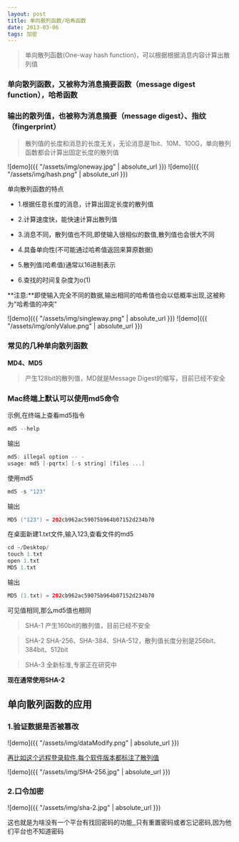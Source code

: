 ```yaml
---
layout: post
title: 单向散列函数/哈希函数
date: 2013-03-06
tags: 加密
---
```


>单向散列函数(One-way hash function)，可以根据根据消息内容计算出散列值

### 单向散列函数，又被称为消息摘要函数（message digest function），哈希函数
### 输出的散列值，也被称为消息摘要（message digest）、指纹（fingerprint）


>散列值的长度和消息的长度无关，无论消息是1bit、10M、100G，单向散列函数都会计算出固定长度的散列值

![demo]({{ "/assets/img/oneway.jpg" | absolute_url }})
![demo]({{ "/assets/img/hash.png" | absolute_url }})


单向散列函数的特点

- 1.根据任意长度的消息，计算出固定长度的散列值

- 2.计算速度快，能快速计算出散列值

- 3.消息不同，散列值也不同,即使输入很相似的数值,散列值也会很大不同

- 4.具备单向性(不可能通过哈希值返回来算原数据)

- 5.散列值(哈希值)通常以16进制表示

- 6.查找的时间复杂度为o(1)

**注意:**即使输入完全不同的数据,输出相同的哈希值也会以低概率出现,这被称为"哈希值的冲突"


![demo]({{ "/assets/img/singleway.png" | absolute_url }})
![demo]({{ "/assets/img/onlyValue.png" | absolute_url }})

### 常见的几种单向散列函数
**MD4、MD5**
>产生128bit的散列值，MD就是Message Digest的缩写，目前已经不安全

### Mac终端上默认可以使用md5命令

示例,在终端上查看md5指令
```swift
md5 --help
```

输出
```swift
md5: illegal option -- -
usage: md5 [-pqrtx] [-s string] [files ...]
```

使用md5
```swift
md5 -s "123"
```
输出
```swift
MD5 ("123") = 202cb962ac59075b964b07152d234b70
```

在桌面新建1.txt文件,输入123,查看文件的md5
```swift
cd ~/Desktop/
touch 1.txt
open 1.txt
MD5 1.txt
```
输出
```swift
MD5 (1.txt) = 202cb962ac59075b964b07152d234b70
```
可见值相同,那么md5值也相同



>SHA-1
产生160bit的散列值，目前已经不安全

>SHA-2
SHA-256、SHA-384、SHA-512，散列值长度分别是256bit、384bit、512bit

>SHA-3
全新标准,专家正在研究中

**现在通常使用SHA-2**

## 单向散列函数的应用 

### 1.验证数据是否被篡改

![demo]({{ "/assets/img/dataModify.png" | absolute_url }})

[再比如这个远程登录软件,每个软件版本都标注了散列值](https://www.realvnc.com/en/connect/download/vnc/)



![demo]({{ "/assets/img/SHA-256.jpg" | absolute_url }})

### 2.口令加密
![demo]({{ "/assets/img/sha-2.jpg" | absolute_url }})

这也就是为啥没有一个平台有找回密码的功能,,只有重置密码或者忘记密码,因为他们平台也不知道密码


